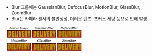 - Blur 그룹에는 GaussianBlur, DefocusBlur, MotionBlur, GlassBlur, ZoomBlur
- Blur는 카메라 센서의 불안정성, 더러운 렌즈, 포커스 세팅 등으로 인해 발생

<img src="Pasted image 20221211163238.png" width="50%">
